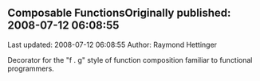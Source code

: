 ## Composable FunctionsOriginally published: 2008-07-12 06:08:55 
Last updated: 2008-07-12 06:08:55 
Author: Raymond Hettinger 
 
Decorator for the "f . g" style of function composition familiar to functional programmers.